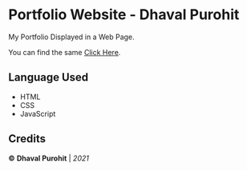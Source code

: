 # Portfolio Website - Dhaval Purohit

My Portfolio Displayed in a Web Page. 

You can find the same [Click Here](https://dcpurohit.github.io/).

## Language Used
- HTML
- CSS
- JavaScript

## Credits

**©** **Dhaval Purohit** | *2021*
